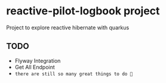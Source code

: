 # reactive-pilot-logbook project

Project to explore reactive hibernate with quarkus

## TODO
* Flyway Integration
* Get All Endpoint
* `there are still so many great things to do 📝`
